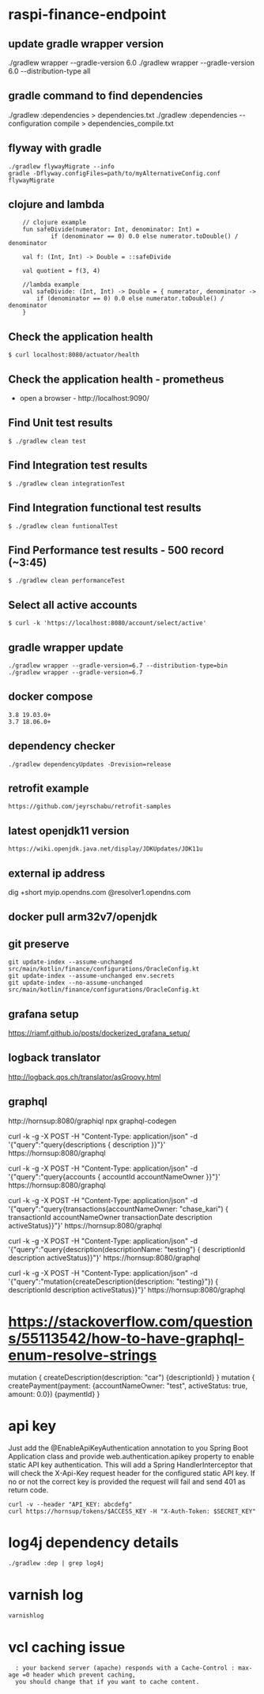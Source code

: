 # raspi-finance-endpoint

## update gradle wrapper version
./gradlew wrapper --gradle-version 6.0
./gradlew wrapper --gradle-version 6.0 --distribution-type all

## gradle command to find dependencies
./gradlew :dependencies > dependencies.txt
./gradlew :dependencies --configuration compile > dependencies_compile.txt

## flyway with gradle
```
./gradlew flywayMigrate --info
gradle -Dflyway.configFiles=path/to/myAlternativeConfig.conf flywayMigrate
```

## clojure and lambda
```
    // clojure example
    fun safeDivide(numerator: Int, denominator: Int) =
            if (denominator == 0) 0.0 else numerator.toDouble() / denominator

    val f: (Int, Int) -> Double = ::safeDivide

    val quotient = f(3, 4)

    //lambda example
    val safeDivide: (Int, Int) -> Double = { numerator, denominator ->
        if (denominator == 0) 0.0 else numerator.toDouble() / denominator
    }
```

## Check the application health

```shell
$ curl localhost:8080/actuator/health
```

## Check the application health - prometheus

- open a browser - http://localhost:9090/

## Find Unit test results

```shell
$ ./gradlew clean test
```

## Find Integration test results

```shell
$ ./gradlew clean integrationTest
```

## Find Integration functional test results

```shell
$ ./gradlew clean funtionalTest
```

## Find Performance test results - 500 record (~3:45)

```shell
$ ./gradlew clean performanceTest
```

## Select all active accounts

```shell
$ curl -k 'https://localhost:8080/account/select/active'
```

## gradle wrapper update
```
./gradlew wrapper --gradle-version=6.7 --distribution-type=bin
./gradlew wrapper --gradle-version=6.7
```

## docker compose
```
3.8 19.03.0+
3.7 18.06.0+
```

## dependency checker
```
./gradlew dependencyUpdates -Drevision=release
```

## retrofit example
```
https://github.com/jeyrschabu/retrofit-samples
```

## latest openjdk11 version
```
https://wiki.openjdk.java.net/display/JDKUpdates/JDK11u
```

## external ip address
dig +short myip.opendns.com @resolver1.opendns.com

## docker pull arm32v7/openjdk

## git preserve
```
git update-index --assume-unchanged src/main/kotlin/finance/configurations/OracleConfig.kt
git update-index --assume-unchanged env.secrets
git update-index --no-assume-unchanged src/main/kotlin/finance/configurations/OracleConfig.kt
```

## grafana setup
https://riamf.github.io/posts/dockerized_grafana_setup/

## logback translator
http://logback.qos.ch/translator/asGroovy.html

## graphql
http://hornsup:8080/graphiql
npx graphql-codegen

curl -k -g -X POST -H "Content-Type: application/json" -d '{"query":"query{descriptions {  description }}"}' https://hornsup:8080/graphql

curl -k -g -X POST -H "Content-Type: application/json" -d '{"query":"query{accounts { accountId accountNameOwner }}"}' https://hornsup:8080/graphql

curl -k -g -X POST -H "Content-Type: application/json" -d '{"query":"query{transactions(accountNameOwner: \"chase_kari\") { transactionId accountNameOwner transactionDate description  activeStatus}}"}' https://hornsup:8080/graphql

curl -k -g -X POST -H "Content-Type: application/json" -d '{"query":"query{description(descriptionName: \"testing\") { descriptionId description activeStatus}}"}' https://hornsup:8080/graphql

curl -k -g -X POST -H "Content-Type: application/json" -d '{"query":"mutation{createDescription(description: \"testing}\"}) { descriptionId description activeStatus}}"}' https://hornsup:8080/graphql

# https://stackoverflow.com/questions/55113542/how-to-have-graphql-enum-resolve-strings

mutation { createDescription(description: "car") {descriptionId} }
mutation { createPayment(payment: {accountNameOwner: "test", activeStatus: true, amount: 0.0}) {paymentId} }

# api key
Just add the @EnableApiKeyAuthentication annotation to you Spring Boot Application class 
and provide web.authentication.apikey property to enable static API key authentication. 
This will add a Spring HandlerInterceptor that will check the X-Api-Key request header for the configured static API key. 
If no or not the correct key is provided the request will fail and send 401 as return code.
```
curl -v --header "API_KEY: abcdefg"
curl https://hornsup/tokens/$ACCESS_KEY -H "X-Auth-Token: $SECRET_KEY"
```

# log4j dependency details
```
./gradlew :dep | grep log4j
```

# varnish log
```
varnishlog
```

# vcl caching issue
```
  : your backend server (apache) responds with a Cache-Control : max-age =0 header which prevent caching, 
  you should change that if you want to cache content.
```

